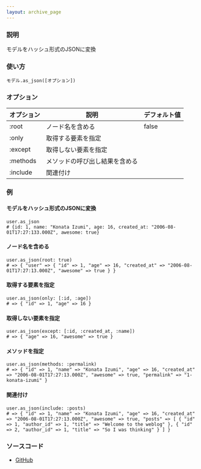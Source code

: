 ```yaml
---
layout: archive_page
---
```

### 説明
モデルをハッシュ形式のJSONに変換

### 使い方
    モデル.as_json([オプション])

### オプション

オプション | 説明 | デフォルト値
---- | ---- | ----
:root | ノード名を含める | false
:only | 取得する要素を指定 |
:except | 取得しない要素を指定 |
:methods | メソッドの呼び出し結果を含める |
:include | 関連付け |

### 例
#### モデルをハッシュ形式のJSONに変換
    user.as_json
    # {id: 1, name: "Konata Izumi", age: 16, created_at: "2006-08-01T17:27:133.000Z", awesome: true}

#### ノード名を含める
    user.as_json(root: true)
    # => { "user" => { "id" => 1, "age" => 16, "created_at" => "2006-08-01T17:27:13.000Z", "awesome" => true } }

#### 取得する要素を指定
    user.as_json(only: [:id, :age])
    # => { "id" => 1, "age" => 16 }

#### 取得しない要素を指定
    user.as_json(except: [:id, :created_at, :name])
    # => { "age" => 16, "awesome" => true }

#### メソッドを指定
    user.as_json(methods: :permalink)
    # => { "id" => 1, "name" => "Konata Izumi", "age" => 16, "created_at" => "2006-08-01T17:27:13.000Z", "awesome" => true, "permalink" => "1-konata-izumi" }

#### 関連付け
    user.as_json(include: :posts)
    # => { "id" => 1, "name" => "Konata Izumi", "age" => 16, "created_at" => "2006-08-01T17:27:13.000Z", "awesome" => true, "posts" => [ { "id" => 1, "author_id" => 1, "title" => "Welcome to the weblog" }, { "id" => 2, "author_id" => 1, "title" => "So I was thinking" } ] }

### ソースコード
* [GitHub](https://github.com/rails/rails/blob/ac30e389ecfa0e26e3d44c1eda8488ddf63b3ecc/activemodel/lib/active_model/serializers/json.rb#L89)